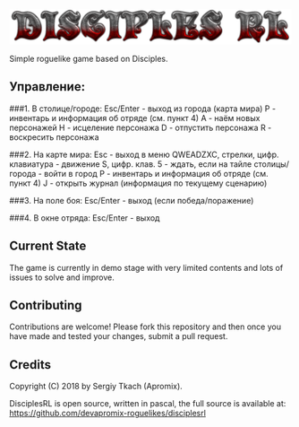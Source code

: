 ![screenshot](https://github.com/devapromix-roguelikes/disciplesrl/blob/master/resources/disciplesrl.png)

Simple roguelike game based on Disciples.

## Управление:
###1. В столице/городе:
	Esc/Enter - выход из города (карта мира)
	P - инвентарь и информация об отряде (см. пункт 4)
	A - наём новых персонажей
	H - исцеление персонажа
	D - отпустить персонажа
	R - воскресить персонажа
	
###2. На карте мира:
	Esc - выход в меню
	QWEADZXC, стрелки, цифр. клавиатура - движение
	S, цифр. клав. 5 - ждать, если на тайле столицы/города - войти в город
	P - инвентарь и информация об отряде (см. пункт 4)
	J - открыть журнал (информация по текущему сценарию)
	
###3. На поле боя:
	Esc/Enter - выход (если победа/поражение)
	
###4. В окне отряда:
	Esc/Enter - выход

## Current State
The game is currently in demo stage with very limited contents and lots of issues to solve and improve.

## Contributing
Contributions are welcome! Please fork this repository and then once you have made and tested your changes, submit a pull request.

## Credits
Copyright (C) 2018 by Sergiy Tkach (Apromix).

DisciplesRL is open source, written in pascal, the full source is available at:
https://github.com/devapromix-roguelikes/disciplesrl